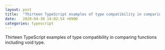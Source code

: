```yaml
---
layout: post
title:  "Thirteen TypeScript examples of type compatibility in comparing functions including void type"
date:   2020-04-30 14:02:54 +0900
categories: typescript
---
```

Thirteen TypeScript examples of type compatibility in comparing functions including void type.

<script src="https://gist-it.appspot.com/https://github.com/canal874/shibungi-tstest-voidtype/raw/master/function_compare01.ts?slice=5:"></script>

<script src="https://gist-it.appspot.com/https://github.com/canal874/shibungi-tstest-voidtype/raw/master/function_compare02.ts?slice=5:"></script>

<script src="https://gist-it.appspot.com/https://github.com/canal874/shibungi-tstest-voidtype/raw/master/function_compare_ex.ts"></script>

